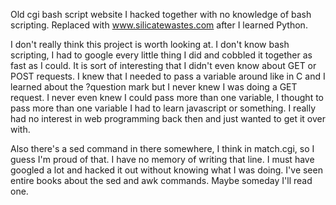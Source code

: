 Old cgi bash script website I hacked together with no knowledge of bash scripting.  Replaced with www.silicatewastes.com after I learned Python.

I don't really think this project is worth looking at.  I don't know bash scripting, I had to google every little thing I did and cobbled it together as fast as I could.  It is sort of interesting that I didn't even know about GET or POST requests.  I knew that I needed to pass a variable around like in C and I learned about the ?question mark but I never knew I was doing a GET request.  I never even knew I could pass more than one variable, I thought to pass more than one variable I had to learn javascript or something.  I really had no interest in web programming back then and just wanted to get it over with.

Also there's a sed command in there somewhere, I think in match.cgi, so I guess I'm proud of that.  I have no memory of writing that line.  I must have googled a lot and hacked it out without knowing what I was doing.  I've seen entire books about the sed and awk commands.  Maybe someday I'll read one.
